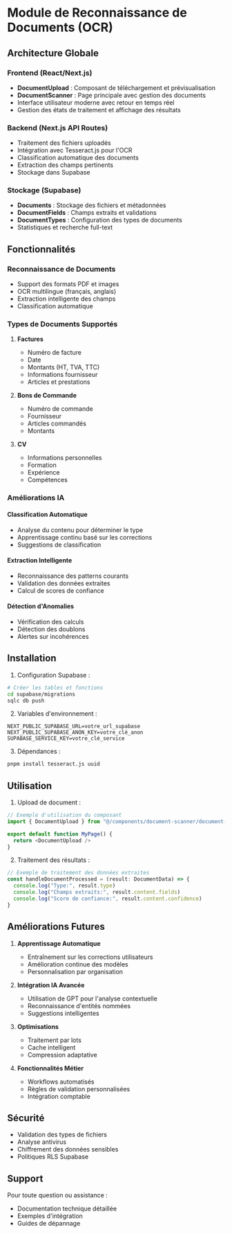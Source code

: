 # Module de Reconnaissance de Documents (OCR)

## Architecture Globale

### Frontend (React/Next.js)
- **DocumentUpload** : Composant de téléchargement et prévisualisation
- **DocumentScanner** : Page principale avec gestion des documents
- Interface utilisateur moderne avec retour en temps réel
- Gestion des états de traitement et affichage des résultats

### Backend (Next.js API Routes)
- Traitement des fichiers uploadés
- Intégration avec Tesseract.js pour l'OCR
- Classification automatique des documents
- Extraction des champs pertinents
- Stockage dans Supabase

### Stockage (Supabase)
- **Documents** : Stockage des fichiers et métadonnées
- **DocumentFields** : Champs extraits et validations
- **DocumentTypes** : Configuration des types de documents
- Statistiques et recherche full-text

## Fonctionnalités

### Reconnaissance de Documents
- Support des formats PDF et images
- OCR multilingue (français, anglais)
- Extraction intelligente des champs
- Classification automatique

### Types de Documents Supportés
1. **Factures**
   - Numéro de facture
   - Date
   - Montants (HT, TVA, TTC)
   - Informations fournisseur
   - Articles et prestations

2. **Bons de Commande**
   - Numéro de commande
   - Fournisseur
   - Articles commandés
   - Montants

3. **CV**
   - Informations personnelles
   - Formation
   - Expérience
   - Compétences

### Améliorations IA

#### Classification Automatique
- Analyse du contenu pour déterminer le type
- Apprentissage continu basé sur les corrections
- Suggestions de classification

#### Extraction Intelligente
- Reconnaissance des patterns courants
- Validation des données extraites
- Calcul de scores de confiance

#### Détection d'Anomalies
- Vérification des calculs
- Détection des doublons
- Alertes sur incohérences

## Installation

1. Configuration Supabase :
```bash
# Créer les tables et fonctions
cd supabase/migrations
sqlc db push
```

2. Variables d'environnement :
```env
NEXT_PUBLIC_SUPABASE_URL=votre_url_supabase
NEXT_PUBLIC_SUPABASE_ANON_KEY=votre_clé_anon
SUPABASE_SERVICE_KEY=votre_clé_service
```

3. Dépendances :
```bash
pnpm install tesseract.js uuid
```

## Utilisation

1. Upload de document :
```typescript
// Exemple d'utilisation du composant
import { DocumentUpload } from "@/components/document-scanner/document-upload"

export default function MyPage() {
  return <DocumentUpload />
}
```

2. Traitement des résultats :
```typescript
// Exemple de traitement des données extraites
const handleDocumentProcessed = (result: DocumentData) => {
  console.log("Type:", result.type)
  console.log("Champs extraits:", result.content.fields)
  console.log("Score de confiance:", result.content.confidence)
}
```

## Améliorations Futures

1. **Apprentissage Automatique**
   - Entraînement sur les corrections utilisateurs
   - Amélioration continue des modèles
   - Personnalisation par organisation

2. **Intégration IA Avancée**
   - Utilisation de GPT pour l'analyse contextuelle
   - Reconnaissance d'entités nommées
   - Suggestions intelligentes

3. **Optimisations**
   - Traitement par lots
   - Cache intelligent
   - Compression adaptative

4. **Fonctionnalités Métier**
   - Workflows automatisés
   - Règles de validation personnalisées
   - Intégration comptable

## Sécurité

- Validation des types de fichiers
- Analyse antivirus
- Chiffrement des données sensibles
- Politiques RLS Supabase

## Support

Pour toute question ou assistance :
- Documentation technique détaillée
- Exemples d'intégration
- Guides de dépannage